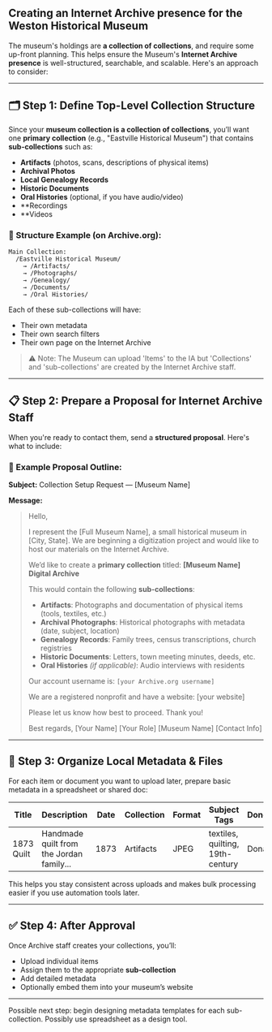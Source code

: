 ## Creating an Internet Archive presence for the Weston Historical Museum


The museum's holdings are **a collection of collections**, and require some up-front planning.  This helps ensure the Museum's **Internet Archive presence** is well-structured, searchable, and scalable. Here's an approach to consider:  

---

## 🗂️ Step 1: Define Top-Level Collection Structure

Since your **museum collection is a collection of collections**, you’ll want one **primary collection** (e.g., "Eastville Historical Museum") that contains **sub-collections** such as:

* **Artifacts** (photos, scans, descriptions of physical items)
* **Archival Photos**
* **Local Genealogy Records**
* **Historic Documents**
* **Oral Histories** (optional, if you have audio/video)
* **Recordings
* **Videos

### 🧩 Structure Example (on Archive.org):

```
Main Collection:
  /Eastville Historical Museum/
    → /Artifacts/
    → /Photographs/
    → /Genealogy/
    → /Documents/
    → /Oral Histories/
```

Each of these sub-collections will have:

* Their own metadata
* Their own search filters
* Their own page on the Internet Archive

> ⚠️ Note: The Museum can upload 'Items' to the IA but 'Collections' and 'sub-collections' are created by the Internet Archive staff. 



---

## 📋 Step 2: Prepare a Proposal for Internet Archive Staff

When you're ready to contact them, send a **structured proposal**. Here's what to include:

### 📧 Example Proposal Outline:

**Subject:** Collection Setup Request — \[Museum Name]

**Message:**

> Hello,
>
> I represent the \[Full Museum Name], a small historical museum in \[City, State]. We are beginning a digitization project and would like to host our materials on the Internet Archive.
>
> We’d like to create a **primary collection** titled:
> **\[Museum Name] Digital Archive**
>
> This would contain the following **sub-collections**:
>
> * **Artifacts**: Photographs and documentation of physical items (tools, textiles, etc.)
> * **Archival Photographs**: Historical photographs with metadata (date, subject, location)
> * **Genealogy Records**: Family trees, census transcriptions, church registries
> * **Historic Documents**: Letters, town meeting minutes, deeds, etc.
> * **Oral Histories** *(if applicable)*: Audio interviews with residents
>
> Our account username is: `[your Archive.org username]`
>
> We are a registered nonprofit and have a website: \[your website]
>
> Please let us know how best to proceed. Thank you!
>
> Best regards,
> \[Your Name]
> \[Your Role]
> \[Museum Name]
> \[Contact Info]

---

## 📁 Step 3: Organize Local Metadata & Files

For each item or document you want to upload later, prepare basic metadata in a spreadsheet or shared doc:

| Title      | Description                              | Date | Collection | Format | Subject Tags                     | Donor/Source   |
| ---------- | ---------------------------------------- | ---- | ---------- | ------ | -------------------------------- | -------------- |
| 1873 Quilt | Handmade quilt from the Jordan family... | 1873 | Artifacts  | JPEG   | textiles, quilting, 19th-century | Donated by ... |

This helps you stay consistent across uploads and makes bulk processing easier if you use automation tools later.

---

## ✅ Step 4: After Approval

Once Archive staff creates your collections, you’ll:

* Upload individual items
* Assign them to the appropriate **sub-collection**
* Add detailed metadata
* Optionally embed them into your museum’s website

---

Possible next step: begin designing metadata templates for each sub-collection.  Possibly use spreadsheet as a design tool.

